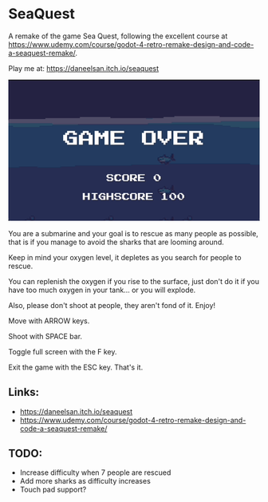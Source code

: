 # SeaQuest

A remake of the game Sea Quest, following the excellent course at https://www.udemy.com/course/godot-4-retro-remake-design-and-code-a-seaquest-remake/.

Play me at: https://daneelsan.itch.io/seaquest

![](./screenshots/SeaQuest-demo.gif)

You are a submarine and your goal is to rescue as many people as possible, that is if you manage to avoid the sharks that are looming around.

Keep in mind your oxygen level, it depletes as you search for people to rescue.

You can replenish the oxygen if you rise to the surface, just don't do it if you have too much oxygen in your tank... or you will explode.

Also, please don't shoot at people, they aren't fond of it. Enjoy!

Move with ARROW keys.

Shoot with SPACE bar.

Toggle full screen with the F key.

Exit the game with the ESC key. That's it.

## Links:

-   https://daneelsan.itch.io/seaquest
-   https://www.udemy.com/course/godot-4-retro-remake-design-and-code-a-seaquest-remake/

## TODO:

-   Increase difficulty when 7 people are rescued
-   Add more sharks as difficulty increases
-   Touch pad support?
